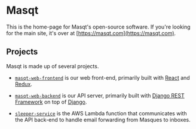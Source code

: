 # Masqt

This is the home-page for Masqt's open-source software. If you're looking for the main site, it's over at [https://masqt.com](https://masqt.com).

## Projects

Masqt is made up of several projects.

* [`masqt-web-frontend`](https://github.com/masqt/masqt-web-frontend) is our web front-end, primarily built with [React](https://reactjs.org) and [Redux](https://redux.js.org).

* [`masqt-web-backend`](https://github.com/masqt/masqt-web-backend) is our API server, primarily built with [Django REST Framework](https://django-rest-framework.org) on top of [Django](https://djangoproject.com).

* [`sleeper-service`](https://github.com/masqt/sleeper-service) is the AWS Lambda function that communicates with the API back-end to handle email forwarding from Masques to inboxes.
